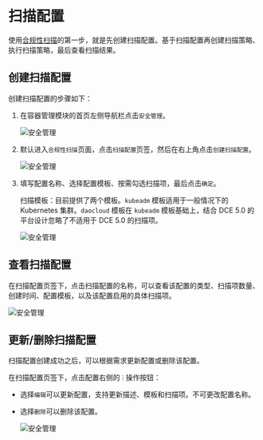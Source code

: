 # 扫描配置

使用[合规性扫描](../intro.md)的第一步，就是先创建扫描配置。基于扫描配置再创建扫描策略、执行扫描策略，最后查看扫描结果。

## 创建扫描配置

创建扫描配置的步骤如下：

1. 在容器管理模块的首页左侧导航栏点击`安全管理`。

    ![安全管理](../../images/security01.png)

2. 默认进入`合规性扫描`页面，点击`扫描配置`页签，然后在右上角点击`创建扫描配置`。
  
    ![安全管理](https://docs.daocloud.io/daocloud-docs-images/docs/zh/docs/kpanda/user-guide/images/security02.png)

3. 填写配置名称、选择配置模板、按需勾选扫描项，最后点击`确定`。

    扫描模板：目前提供了两个模板。`kubeadm` 模板适用于一般情况下的 Kubernetes 集群。`daocloud` 模板在 `kubeadm` 模板基础上，结合 DCE 5.0 的平台设计忽略了不适用于 DCE 5.0 的扫描项。

    ![安全管理](https://docs.daocloud.io/daocloud-docs-images/docs/zh/docs/kpanda/user-guide/images/security03.png)

## 查看扫描配置

在扫描配置页签下，点击扫描配置的名称，可以查看该配置的类型、扫描项数量、创建时间、配置模板，以及该配置启用的具体扫描项。

![安全管理](https://docs.daocloud.io/daocloud-docs-images/docs/zh/docs/kpanda/user-guide/images/security04.png)

## 更新/删除扫描配置

扫描配置创建成功之后，可以根据需求更新配置或删除该配置。

在扫描配置页签下，点击配置右侧的 `ⵗ` 操作按钮：

- 选择`编辑`可以更新配置，支持更新描述、模板和扫描项。不可更改配置名称。
- 选择`删除`可以删除该配置。

    ![安全管理](https://docs.daocloud.io/daocloud-docs-images/docs/zh/docs/kpanda/user-guide/images/security04.png)
